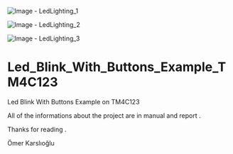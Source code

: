 ![Image - LedLighting_1](https://user-images.githubusercontent.com/67158049/125168425-397d3c80-e1ae-11eb-953e-9cb293f5c7e9.png)

![Image - LedLighting_2](https://user-images.githubusercontent.com/67158049/125168433-3c782d00-e1ae-11eb-9a54-dbc6b634dfb6.png)

![Image - LedLighting_3](https://user-images.githubusercontent.com/67158049/125168434-3eda8700-e1ae-11eb-8944-24e84c4190f9.png)


# Led_Blink_With_Buttons_Example_TM4C123
Led Blink With Buttons Example on TM4C123

All of the informations about the project are in manual and report . 

Thanks for reading .

Ömer Karslıoğlu

